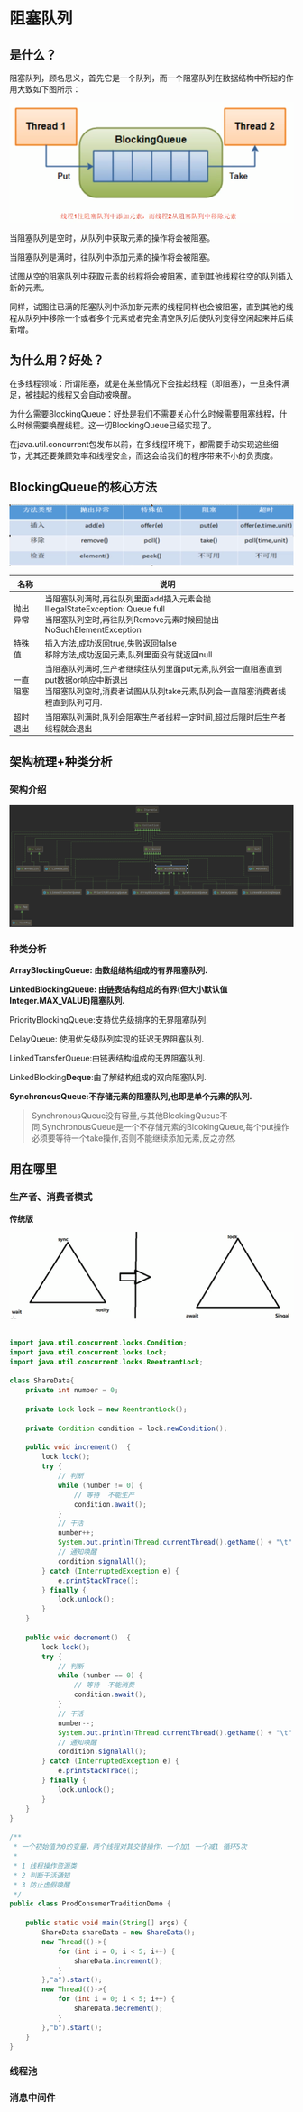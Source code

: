 # 阻塞队列

## 是什么？

阻塞队列，顾名思义，首先它是一个队列，而一个阻塞队列在数据结构中所起的作用大致如下图所示：

![1611472376943](070-BlockingQueue/1611472376943.png)

当阻塞队列是空时，从队列中获取元素的操作将会被阻塞。

当阻塞队列是满时，往队列中添加元素的操作将会被阻塞。

试图从空的阻塞队列中获取元素的线程将会被阻塞，直到其他线程往空的队列插入新的元素。

同样，试图往已满的阻塞队列中添加新元素的线程同样也会被阻塞，直到其他的线程从队列中移除一个或者多个元素或者完全清空队列后使队列变得空闲起来并后续新增。

## 为什么用？好处？

在多线程领域：所谓阻塞，就是在某些情况下会挂起线程（即阻塞），一旦条件满足，被挂起的线程又会自动被唤醒。

为什么需要BlockingQueue：好处是我们不需要关心什么时候需要阻塞线程，什么时候需要唤醒线程。这一切BlockingQueue已经实现了。

在java.util.concurrent包发布以前，在多线程环境下，都需要手动实现这些细节，尤其还要兼顾效率和线程安全，而这会给我们的程序带来不小的负责度。

## BlockingQueue的核心方法

![1611475532050](070-BlockingQueue/1611475532050.png)

| 名称     | 说明                                                         |
| -------- | ------------------------------------------------------------ |
| 抛出异常 | 当阻塞队列满时,再往队列里面add插入元素会抛IllegalStateException: Queue full <br/>当阻塞队列空时,再往队列Remove元素时候回抛出NoSuchElementException |
| 特殊值   | 插入方法,成功返回true,失败返回false<br/>移除方法,成功返回元素,队列里面没有就返回null |
| 一直阻塞 | 当阻塞队列满时,生产者继续往队列里面put元素,队列会一直阻塞直到put数据or响应中断退出<br/>当阻塞队列空时,消费者试图从队列take元素,队列会一直阻塞消费者线程直到队列可用. |
| 超时退出 | 当阻塞队列满时,队列会阻塞生产者线程一定时间,超过后限时后生产者线程就会退出 |





## 架构梳理+种类分析

### 架构介绍

![1611475002979](070-BlockingQueue/1611475002979.png)

### 种类分析

**ArrayBlockingQueue: 由数组结构组成的有界阻塞队列.**

**LinkedBlockingQueue: 由链表结构组成的有界(但大小默认值Integer.MAX_VALUE)阻塞队列.**

PriorityBlockingQueue:支持优先级排序的无界阻塞队列.

DelayQueue: 使用优先级队列实现的延迟无界阻塞队列.

LinkedTransferQueue:由链表结构组成的无界阻塞队列.

LinkedBlocking**Deque**:由了解结构组成的双向阻塞队列.

**SynchronousQueue:不存储元素的阻塞队列,也即是单个元素的队列.**

> SynchronousQueue没有容量,与其他BlcokingQueue不同,SynchronousQueue是一个不存储元素的BlcokingQueue,每个put操作必须要等待一个take操作,否则不能继续添加元素,反之亦然.

## 用在哪里

### 生产者、消费者模式

**传统版**

![1611479113570](070-BlockingQueue/1611479113570.png)

```java

import java.util.concurrent.locks.Condition;
import java.util.concurrent.locks.Lock;
import java.util.concurrent.locks.ReentrantLock;

class ShareData{
    private int number = 0;

    private Lock lock = new ReentrantLock();

    private Condition condition = lock.newCondition();

    public void increment()  {
        lock.lock();
        try {
            // 判断
            while (number != 0) {
                // 等待  不能生产
                condition.await();
            }
            // 干活
            number++;
            System.out.println(Thread.currentThread().getName() + "\t" + number);
            // 通知唤醒
            condition.signalAll();
        } catch (InterruptedException e) {
            e.printStackTrace();
        } finally {
            lock.unlock();
        }
    }

    public void decrement()  {
        lock.lock();
        try {
            // 判断
            while (number == 0) {
                // 等待  不能消费
                condition.await();
            }
            // 干活
            number--;
            System.out.println(Thread.currentThread().getName() + "\t" + number);
            // 通知唤醒
            condition.signalAll();
        } catch (InterruptedException e) {
            e.printStackTrace();
        } finally {
            lock.unlock();
        }
    }
}

/**
 * 一个初始值为0的变量，两个线程对其交替操作，一个加1 一个减1 循环5次
 *
 * 1 线程操作资源类
 * 2 判断干活通知
 * 3 防止虚假唤醒
 */
public class ProdConsumerTraditionDemo {

    public static void main(String[] args) {
        ShareData shareData = new ShareData();
        new Thread(()->{
            for (int i = 0; i < 5; i++) {
                shareData.increment();
            }
        },"a").start();
        new Thread(()->{
            for (int i = 0; i < 5; i++) {
                shareData.decrement();
            }
        },"b").start();
    }
}
```



### 线程池

### 消息中间件